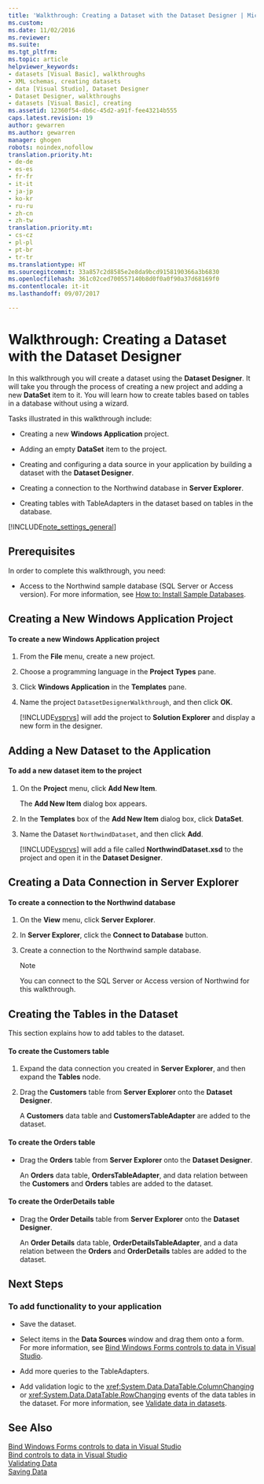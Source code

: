 ```yaml
---
title: 'Walkthrough: Creating a Dataset with the Dataset Designer | Microsoft Docs'
ms.custom: 
ms.date: 11/02/2016
ms.reviewer: 
ms.suite: 
ms.tgt_pltfrm: 
ms.topic: article
helpviewer_keywords:
- datasets [Visual Basic], walkthroughs
- XML schemas, creating datasets
- data [Visual Studio], Dataset Designer
- Dataset Designer, walkthroughs
- datasets [Visual Basic], creating
ms.assetid: 12360f54-db6c-45d2-a91f-fee43214b555
caps.latest.revision: 19
author: gewarren
ms.author: gewarren
manager: ghogen
robots: noindex,nofollow
translation.priority.ht:
- de-de
- es-es
- fr-fr
- it-it
- ja-jp
- ko-kr
- ru-ru
- zh-cn
- zh-tw
translation.priority.mt:
- cs-cz
- pl-pl
- pt-br
- tr-tr
ms.translationtype: HT
ms.sourcegitcommit: 33a857c2d8585e2e8da9bcd9158190366a3b6830
ms.openlocfilehash: 361c02ced700557140b8d0f0a0f90a37d68169f0
ms.contentlocale: it-it
ms.lasthandoff: 09/07/2017

---
```

# <a name="walkthrough-creating-a-dataset-with-the-dataset-designer"></a>Walkthrough: Creating a Dataset with the Dataset Designer
In this walkthrough you will create a dataset using the **Dataset Designer**. It will take you through the process of creating a new project and adding a new **DataSet** item to it. You will learn how to create tables based on tables in a database without using a wizard.  
  
 Tasks illustrated in this walkthrough include:  
  
-   Creating a new **Windows Application** project.  
  
-   Adding an empty **DataSet** item to the project.  
  
-   Creating and configuring a data source in your application by building a dataset with the **Dataset Designer**.  
  
-   Creating a connection to the Northwind database in **Server Explorer**.  
  
-   Creating tables with TableAdapters in the dataset based on tables in the database.  
  
 [!INCLUDE[note_settings_general](../data-tools/includes/note_settings_general_md.md)]  
  
## <a name="prerequisites"></a>Prerequisites  
In order to complete this walkthrough, you need:  
  
-   Access to the Northwind sample database (SQL Server or Access version). For more information, see [How to: Install Sample Databases](../data-tools/installing-database-systems-tools-and-samples.md).  
  
## <a name="creating-a-new-windows-application-project"></a>Creating a New Windows Application Project  
  
#### <a name="to-create-a-new-windows-application-project"></a>To create a new Windows Application project  
  
1.  From the **File** menu, create a new project.  
  
2.  Choose a programming language in the **Project Types** pane.  
  
3.  Click **Windows Application** in the **Templates** pane.  
  
4.  Name the project `DatasetDesignerWalkthrough`, and then click **OK**.  
  
     [!INCLUDE[vsprvs](../code-quality/includes/vsprvs_md.md)] will add the project to **Solution Explorer** and display a new form in the designer.  
  
## <a name="adding-a-new-dataset-to-the-application"></a>Adding a New Dataset to the Application  
  
#### <a name="to-add-a-new-dataset-item-to-the-project"></a>To add a new dataset item to the project  
  
1.  On the **Project** menu, click **Add New Item**.  
  
     The **Add New Item** dialog box appears.  
  
2.  In the **Templates** box of the **Add New Item** dialog box, click **DataSet**.  
  
3.  Name the Dataset `NorthwindDataset`, and then click **Add**.  
  
     [!INCLUDE[vsprvs](../code-quality/includes/vsprvs_md.md)] will add a file called **NorthwindDataset.xsd** to the project and open it in the **Dataset Designer**.  
  
## <a name="creating-a-data-connection-in-server-explorer"></a>Creating a Data Connection in Server Explorer  
  
#### <a name="to-create-a-connection-to-the-northwind-database"></a>To create a connection to the Northwind database  
  
1.  On the **View** menu, click **Server Explorer**.  
  
2.  In **Server Explorer**, click the **Connect to Database** button.  
  
3.  Create a connection to the Northwind sample database.  
  
    > [!NOTE]
    >  You can connect to the SQL Server or Access version of Northwind for this walkthrough.  
  
## <a name="creating-the-tables-in-the-dataset"></a>Creating the Tables in the Dataset  
This section explains how to add tables to the dataset.  
  
#### <a name="to-create-the-customers-table"></a>To create the Customers table  
  
1.  Expand the data connection you created in **Server Explorer**, and then expand the **Tables** node.  
  
2.  Drag the **Customers** table from **Server Explorer** onto the **Dataset Designer**.  
  
     A **Customers** data table and **CustomersTableAdapter** are added to the dataset.  
  
#### <a name="to-create-the-orders-table"></a>To create the Orders table  
  
-   Drag the **Orders** table from **Server Explorer** onto the **Dataset Designer**.  
  
     An **Orders** data table, **OrdersTableAdapter**, and data relation between the **Customers** and **Orders** tables are added to the dataset.  
  
#### <a name="to-create-the-orderdetails-table"></a>To create the OrderDetails table  
  
-   Drag the **Order Details** table from **Server Explorer** onto the **Dataset Designer**.  
  
     An **Order Details** data table, **OrderDetailsTableAdapter**, and a data relation between the **Orders** and **OrderDetails** tables are added to the dataset.  
  
## <a name="next-steps"></a>Next Steps  
  
### <a name="to-add-functionality-to-your-application"></a>To add functionality to your application  
  
-   Save the dataset.  
  
-   Select items in the **Data Sources** window and drag them onto a form. For more information, see [Bind Windows Forms controls to data in Visual Studio](../data-tools/bind-windows-forms-controls-to-data-in-visual-studio.md).  
  
-   Add more queries to the TableAdapters. 
  
-   Add validation logic to the <xref:System.Data.DataTable.ColumnChanging> or <xref:System.Data.DataTable.RowChanging> events of the data tables in the dataset. For more information, see [Validate data in datasets](../data-tools/validate-data-in-datasets.md).  
  
## <a name="see-also"></a>See Also  
 [Bind Windows Forms controls to data in Visual Studio](../data-tools/bind-windows-forms-controls-to-data-in-visual-studio.md)   
 [Bind controls to data in Visual Studio](../data-tools/bind-controls-to-data-in-visual-studio.md)   
 [Validating Data](validate-data-in-datasets.md)   
 [Saving Data](../data-tools/saving-data.md)
